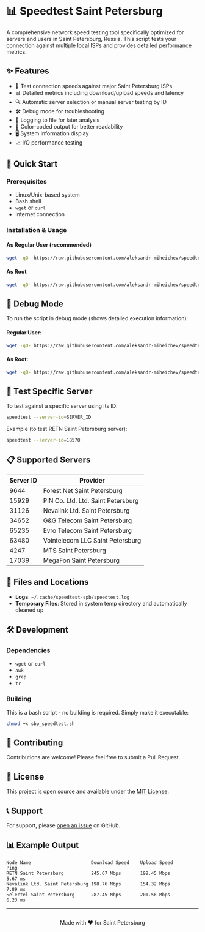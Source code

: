 # 📊 Speedtest Saint Petersburg

A comprehensive network speed testing tool specifically optimized for servers and users in Saint Petersburg, Russia. This script tests your connection against multiple local ISPs and provides detailed performance metrics.

## ✨ Features

- 🚀 Test connection speeds against major Saint Petersburg ISPs
- 📊 Detailed metrics including download/upload speeds and latency
- 🔍 Automatic server selection or manual server testing by ID
- 🛠️ Debug mode for troubleshooting
- 📝 Logging to file for later analysis
- 🎨 Color-coded output for better readability
- 🖥️ System information display
- 📈 I/O performance testing

## 🚀 Quick Start

### Prerequisites
- Linux/Unix-based system
- Bash shell
- `wget` or `curl`
- Internet connection

### Installation & Usage

#### As Regular User (recommended)
```bash
wget -qO- https://raw.githubusercontent.com/aleksandr-miheichev/speedtest-Saint-Petersburg/main/sbp_speedtest.sh | bash
```

#### As Root
```bash
wget -qO- https://raw.githubusercontent.com/aleksandr-miheichev/speedtest-Saint-Petersburg/main/sbp_speedtest.sh | sudo bash
```

## 🐛 Debug Mode

To run the script in debug mode (shows detailed execution information):

#### Regular User:
```bash
wget -qO- https://raw.githubusercontent.com/aleksandr-miheichev/speedtest-Saint-Petersburg/main/sbp_speedtest.sh | env DEBUG=1 bash
```

#### As Root:
```bash
wget -qO- https://raw.githubusercontent.com/aleksandr-miheichev/speedtest-Saint-Petersburg/main/sbp_speedtest.sh | env DEBUG=1 sudo bash
```

## 🎯 Test Specific Server

To test against a specific server using its ID:
```bash
speedtest --server-id=SERVER_ID
```

Example (to test RETN Saint Petersburg server):
```bash
speedtest --server-id=18570
```

## 📋 Supported Servers

| Server ID | Provider |
|-----------|---------------------------------|
| 9644      | Forest Net Saint Petersburg |
| 15929     | PIN Co. Ltd. Ltd. Saint Petersburg |
| 31126     | Nevalink Ltd. Saint Petersburg |
| 34652     | G&G Telecom Saint Petersburg |
| 65235     | Evro Telecom Saint Petersburg |
| 63480     | Vointelecom LLC Saint Petersburg |
| 4247      | MTS Saint Petersburg |
| 17039     | MegaFon Saint Petersburg |

## 📂 Files and Locations

- **Logs**: `~/.cache/speedtest-spb/speedtest.log`
- **Temporary Files**: Stored in system temp directory and automatically cleaned up

## 🛠️ Development

### Dependencies
- `wget` or `curl`
- `awk`
- `grep`
- `tr`

### Building
This is a bash script - no building is required. Simply make it executable:
```bash
chmod +x sbp_speedtest.sh
```

## 🤝 Contributing

Contributions are welcome! Please feel free to submit a Pull Request.

## 📜 License

This project is open source and available under the [MIT License](LICENSE).

## 📞 Support

For support, please [open an issue](https://github.com/aleksandr-miheichev/speedtest-Saint-Petersburg/issues) on GitHub.

## 📊 Example Output

```
Node Name                      Download Speed    Upload Speed      Ping       
RETN Saint Petersburg          245.67 Mbps       198.45 Mbps       5.67 ms    
Nevalink Ltd. Saint Petersburg 198.76 Mbps       154.32 Mbps       7.89 ms    
Selectel Saint Petersburg      287.45 Mbps       201.56 Mbps       6.23 ms    
```

---

<div style="text-align: center; margin-top: 2em;">
  <p>Made with ❤️ for Saint Petersburg</p>
</div>

